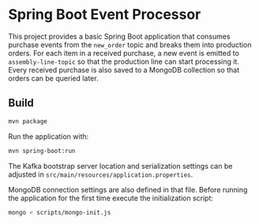 # Spring Boot Event Processor

This project provides a basic Spring Boot application that consumes purchase
events from the `new_order` topic and breaks them into production orders. For
each item in a received purchase, a new event is emitted to
`assembly-line-topic` so that the production line can start processing it. Every
received purchase is also saved to a MongoDB collection so that orders can be
queried later.

## Build

```bash
mvn package
```

Run the application with:

```bash
mvn spring-boot:run
```

The Kafka bootstrap server location and serialization settings can be adjusted in
`src/main/resources/application.properties`.

MongoDB connection settings are also defined in that file. Before running the
application for the first time execute the initialization script:

```bash
mongo < scripts/mongo-init.js
```
